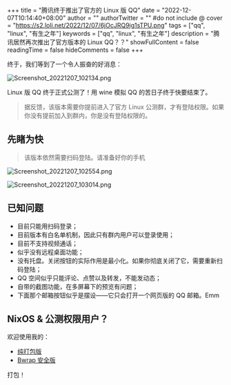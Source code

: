 +++
title = "腾讯终于推出了官方的 Linux 版 QQ"
date = "2022-12-07T10:14:40+08:00"
author = ""
authorTwitter = "" #do not include @
cover = "https://s2.loli.net/2022/12/07/6jOcJRQ9ig1sTPU.png"
tags = ["qq", "linux", "有生之年"]
keywords = ["qq", "linux", "有生之年"]
description = "腾讯居然再次推出了官方版本的 Linux QQ？？"
showFullContent = false
readingTime = false
hideComments = false
+++

终于，我们等到了一个令人振奋的好消息：

![Screenshot_20221207_102134.png](https://s2.loli.net/2022/12/07/yQ8SmicPYxTJbXr.png)

Linux 版 QQ 终于正式公测了！用 wine 模拟 QQ 的苦日子终于快要结束了。

> 据反馈，该版本需要你提前进入了官方 Linux 公测群，才有登陆权限。如果你没有提前加入到群内，你是没有登陆权限的。

## 先睹为快
> 该版本依然需要扫码登陆。请准备好你的手机

![Screenshot_20221207_102554.png](https://s2.loli.net/2022/12/07/eU7t9kLrZHI2hTu.png)

![Screenshot_20221207_103014.png](https://s2.loli.net/2022/12/07/iadsmFely6z9UR7.png)

## 已知问题
- 目前只能用扫码登录；
- 目前版本有白名单机制，因此只有群内用户可以登录使用；
- 目前不支持视频通话；
- 似乎没有远程桌面功能；
- 没有托盘。关闭按钮的实际作用是最小化。如果你彻底关闭了它，需要重新扫码登陆；
- QQ 空间似乎只能评论、点赞以及转发，不能发动态；
- 自带的截图功能，在多屏幕下的预览有问题；
- 下面那个邮箱按钮似乎是摆设——它只会打开一个网页版的 QQ 邮箱。Emm

## NixOS & 公测权限用户？
欢迎使用我的：
- [纯打包版](https://github.com/pokon548/nur-packages/blob/master/pkgs/tencent-qq-electron/default.nix)
- [Bwrap 安全版](https://github.com/pokon548/nur-packages/blob/master/pkgs/tencent-qq-electron-bwrap/default.nix)

打包！